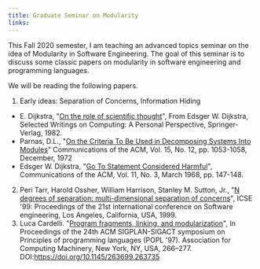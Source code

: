 ```yaml
---
title: Graduate Seminar on Modularity
links:
---
```


This Fall 2020 semester, I am teaching an advanced topics seminar on 
the idea of Modularity in Software Engineering.
The goal of this seminar is to discuss some classic papers on modularity 
in software engineering and programming languages.  

We will be reading the following papers. 

1. Early ideas: Separation of Concerns, Information Hiding
 - E. Dijkstra, "[On the role of scientific thought](https://www.cs.utexas.edu/users/EWD/transcriptions/EWD04xx/EWD447.html)", 
   From Edsger W. Dijkstra, Selected Writings on Computing: A Personal Perspective, Springer-Verlag, 1982. 
 - Parnas, D.L., "[On the Criteria To Be Used in Decomposing Systems Into Modules](https://dl.acm.org/doi/10.1145/361598.361623)" 
   Communications of the ACM, Vol. 15, No. 12, pp. 1053-1058, December, 1972 
 - Edsger W. Dijkstra, "[Go To Statement Considered Harmful](http://www.acm.org/classics/oct95/)", 
   Communications of the ACM, Vol. 11, No. 3, March 1968, pp. 147-148.
2. Peri Tarr, Harold Ossher, William Harrison, Stanley M. Sutton, Jr., 
   "[N degrees of separation: multi-dimensional separation of concerns](https://ieeexplore.ieee.org/document/841000)", 
   ICSE '99: Proceedings of the 21st international conference on Software engineering, Los Angeles, California, USA, 1999.
3. Luca Cardelli. "[Program fragments, linking, and modularization](http://lucacardelli.name/Papers/Linking.A4.pdf)", In Proceedings of the 24th ACM SIGPLAN-SIGACT 
   symposium on Principles of programming languages (POPL '97). Association for Computing Machinery, New York, NY, USA, 266–277. DOI:https://doi.org/10.1145/263699.263735

